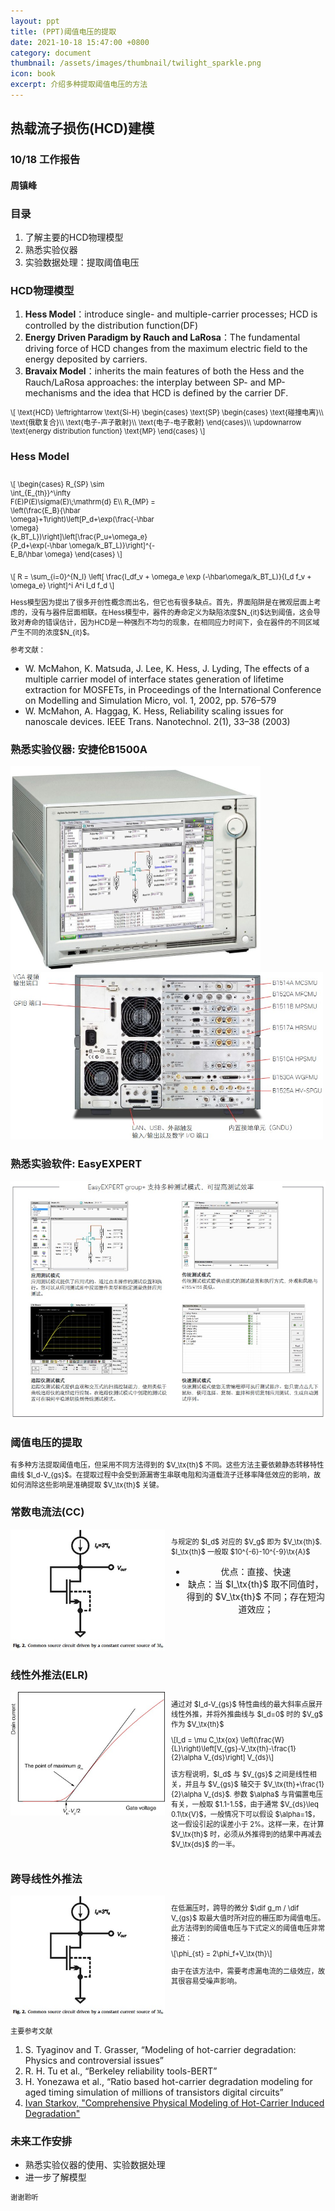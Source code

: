 ```yaml
---
layout: ppt
title: (PPT)阈值电压的提取
date: 2021-10-18 15:47:00 +0800
category: document
thumbnail: /assets/images/thumbnail/twilight_sparkle.png
icon: book
excerpt: 介绍多种提取阈值电压的方法
---
```


<style>
    .twocolumn {
      display: grid;
      grid-template-columns: 1fr 1fr;
      grid-gap: 10px;
      text-align: center;
    }
    p {
      font-size: 80%;
      text-align: left;
    }
</style>

<div class="reveal">
  <div class="slides">
    <!-- 标题 -->
    <section>
      <h2>热载流子损伤(HCD)建模</h2>
      <h3>10/18 工作报告</h3>
      <h4>周镇峰</h4>
    </section>
    <section>
      <h3>目录</h3>
      <ol>
        <li>了解主要的HCD物理模型</li>
        <li>熟悉实验仪器</li>
        <li>实验数据处理：提取阈值电压</li>
      </ol>
    </section>
    <!-- 物理模型 -->
    <section>
      <section>
        <h3>HCD物理模型</h3>
        <ol>
            <li><strong>Hess Model</strong>：introduce single- and multiple-carrier processes; HCD is controlled by the distribution function(DF)</li>
            <li><strong>Energy Driven Paradigm by Rauch and LaRosa</strong>：The fundamental driving force of HCD changes from the maximum electric field to the energy deposited by carriers.</li>
            <li><strong>Bravaix Model</strong>：inherits the main features of both the Hess and the Rauch/LaRosa approaches: the interplay between SP- and MP-mechanisms and the idea that HCD is defined by the carrier DF.</li>
        </ol>
      </section>
      <section>
        <p>
        \[
        \text{HCD}
        \leftrightarrow
        \text{Si-H}
        \begin{cases}
        \text{SP}
        \begin{cases}
            \text{碰撞电离}\\
            \text{俄歇复合}\\
            \text{电子-声子散射}\\
            \text{电子-电子散射}
        \end{cases}\\
        \updownarrow \text{energy distribution function}
        \text{MP}
        \end{cases}
        \]
        </p>
      </section>
      <section>
        <h3>Hess Model</h3>
        <div class="twocolumn">
            <div>
              <p>
                \[
                \begin{cases}
                R_{SP} \sim \int_{E_{th}}^\infty F(E)P(E)\sigma(E)\;\mathrm{d} E\\
                R_{MP} = \left(\frac{E_B}{\hbar \omega}+1\right)\left[P_d+\exp(\frac{-\hbar \omega}{k_BT_L})\right]\left[\frac{P_u+\omega_e}{P_d+\exp(-\hbar \omega/k_BT_L)}\right]^{-E_B/\hbar \omega}
                \end{cases}
              \]
              </p>
            </div>
          </div>
          <p>
          \[
            R = \sum_{i=0}^{N_l} \left[ \frac{I_df_v + \omega_e \exp  (-\hbar\omega/k_BT_L)}{I_d f_v + \omega_e} \right]^i A^i I_d f_d
          \]
          </p>
      </section>
      <section>
        <p>
          Hess模型因为提出了很多开创性概念而出名，但它也有很多缺点。首先，界面陷阱是在微观层面上考虑的，没有与器件层面相联。在Hess模型中，器件的寿命定义为缺陷浓度$N_{it}$达到阈值，这会导致对寿命的错误估计，因为HCD是一种强烈不均匀的现象，在相同应力时间下，会在器件的不同区域产生不同的浓度$N_{it}$。
        </p>
      </section>
      <section>
        <p>参考文献：</p>
        <ul>
          <li>
          W. McMahon, K. Matsuda, J. Lee, K. Hess, J. Lyding, The effects of a multiple carrier model of interface states generation of lifetime extraction for MOSFETs, in Proceedings of the International Conference on Modelling and Simulation Micro, vol. 1, 2002, pp. 576–579
          </li>
          <li>
          W. McMahon, A. Haggag, K. Hess, Reliability scaling issues for nanoscale devices. IEEE Trans. Nanotechnol. 2(1), 33–38 (2003)
          </li>
        </ul>
      </section>
    </section>
    <section>
        <section>
          <h3>熟悉实验仪器: 安捷伦B1500A</h3>
          <img src="/assets/images/hot-carrier/仪器b1500a.jpg" width="400">
          <img src="/assets/images/hot-carrier/仪器b1500a接口.jpg" width="500">
        </section>
        <section>
          <h3>熟悉实验软件: EasyEXPERT</h3>
          <img src="/assets/images/hot-carrier/EasyEXPERT界面.jpg">
        </section>
    </section>
    <section>
        <section>
          <h3>阈值电压的提取</h3>
          <p>有多种方法提取阈值电压，但采用不同方法得到的 $V_\tx{th}$ 不同。这些方法主要依赖静态转移特性曲线 $I_d-V_{gs}$。在提取过程中会受到源漏寄生串联电阻和沟道载流子迁移率降低效应的影响，故如何消除这些影响是准确提取 $V_\tx{th}$ 关键。</p>
        </section>
        <section>
          <h3>常数电流法(CC)</h3>
          <div class="twocolumn">
            <div>
              <img src="/assets/images/hot-carrier/测阈值电压：常数电流法.jpg">
            </div>
            <div>
              <p>与规定的 $I_d$ 对应的 $V_g$ 即为 $V_\tx{th}$. $I_\tx{th}$ 一般取 $10^{-6}-10^{-9}\tx{A}$</p>
              <ul>
                <li>优点：直接、快速</li>
                <li>缺点：当 $I_\tx{th}$ 取不同值时，得到的 $V_\tx{th}$ 不同；存在短沟道效应；</li>
              </ul>
            </div>
          </div>
        </section>
        <section>
          <h3>线性外推法(ELR)</h3>
          <div class="twocolumn">
            <div>
              <img src="/assets/images/hot-carrier/测阈值电压：线性外推法.jpg">
            </div>
            <div>
              <p>
              通过对 $I_d-V_{gs}$ 特性曲线的最大斜率点展开线性外推，并将外推曲线与 $I_d=0$ 时的 $V_g$ 作为 $V_\tx{th}$
              </p>
              <p>
              \[I_d = \mu C_\tx{ox} \left(\frac{W}{L}\right)\left[V_{gs}-V_\tx{th}-\frac{1}{2}\alpha V_{ds}\right] V_{ds}\]
              </p>
              <p>
              该方程说明，$I_d$ 与 $V_{gs}$ 之间是线性相关，并且与 $V_{gs}$ 轴交于 $V_\tx{th}+\frac{1}{2}\alpha V_{ds}$. 参数 $\alpha$ 与背偏置电压有关，一般取 $1.1-1.5$，由于通常 $V_{ds}\leq 0.1\tx{V}$，一般情况下可以假设 $\alpha=1$，这一假设引起的误差小于 2%。这样一来，在计算 $V_\tx{th}$ 时，必须从外推得到的结果中再减去 $V_\tx{ds}$ 的一半。
              </p>
            </div>
          </div>
        </section>
        <section>
          <h3>跨导线性外推法</h3>
          <div class="twocolumn">
            <div>
              <img src="/assets/images/hot-carrier/测阈值电压：常数电流法.jpg">
            </div>
            <div>
              <p>
              在低漏压时，跨导的微分 $\dif g_m / \dif V_{gs}$ 取最大值时所对应的栅压即为阈值电压。此方法得到的阈值电压与下式定义的阈值电压非常接近：
              </p>
              <p>
              \[\phi_{st} = 2\phi_f+V_\tx{th}\]
              </p>
              <p>由于在该方法中，需要考虑漏电流的二级效应，故其很容易受噪声影响。</p>
            </div>
          </div>
        </section>
        <section>
            <p>主要参考文献</p>
            <ol>
                <li>S. Tyaginov and T. Grasser, “Modeling of hot-carrier degradation: Physics and controversial issues”</li>
                <li>R. H. Tu et al., “Berkeley reliability tools-BERT”</li>
                <li>H. Yonezawa et al., “Ratio based hot-carrier degradation modeling for aged timing simulation of millions of transistors digital circuits”</li>
                <li><a href="https://www.iue.tuwien.ac.at/phd/starkov/starkov.html">Ivan Starkov, "Comprehensive Physical Modeling of Hot-Carrier Induced Degradation"</a></li>
            </ol>
        </section>
    </section>
    <section>
      <h3>未来工作安排</h3>
      <ul>
        <li>熟悉实验仪器的使用、实验数据处理</li>
        <li>进一步了解模型</li>
      </ul>
    </section>
    <section>
      <p>谢谢聆听</p>
    </section>
  </div>
</div>